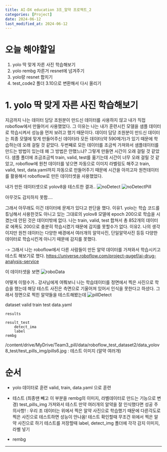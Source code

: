 ```yaml
---
title: AI-DX education 3조_알약 프로젝트_2
categories: [Project] 
date: 2024-06-12
last_modified_at: 2024-06-12
---
```

# 오늘 해야할일
1. yolo 딱 맞게 자른 사진 학습해보기
2. yolo rembg 자른거 resnet에 넘겨주기
3. yolo랑 resnet 합치기
4. test_code2 폴더 3.10으로 변환해서 다시 올리기


# 1. yolo 딱 맞게 자른 사진 학습해보기

지금까지 나는 데이터 담당 조원분이 만드신 데이터를 사용하지 않고 내가 직접 roboflow에서 만들어서 사용했었다. 
그 이유는 나는 내가 훈련시킨 모델을 샘플 데이터로 학습시켜서 성능을 먼저 보려고 했기 때문이다. 
데이터 담당 조원분이 만드신 데이터는 최종 모델에 맞게 만들어주신 데이터라 모든 데이터(약 590메가)가 있기 때문에 학습하는데 오래 걸릴 것 같았다.
두번째로 모든 데이터를 조금씩 가져와서 샘플데이터를 만드는 방법이 있는데 왜 그 방법은 안했느냐? 그렇게 만들면 시간이 오래 걸릴 것 같았다. 샘플 폴더에 조금조금씩 train, valid, test를 옮기는데 시간이 너무 오래 걸릴 것 같았고, roboflow에 원천 데이터를 넣으면 자동으로 이미지 라벨링도 해주고 train, valid, test, data.yaml까지 자동으로 만들어주기 때문에 시간을 아끼고자 원천데이터를 활용해서 roboflow로 만든 데이터셋을 사용했었다.

내가 만든 데이터셋으로 yolov8을 테스트한 결과.. 
![noDetect]()
![noDetectPill]()

아무것도 감지하지 못함....

그래서 아무래도 이건 데이터에 문제가 있다고 판단을 했다.
이유1. yolo는 학습 코드를 튜닝해서 사용한것도 아니고 있는 그대로의 yolov8 모델에 epoch 200으로 학습을 시켰는데 안된 것은 데이터밖에 없다. 나는 train, valid, test 합쳐서 총 852개의 데이터로 에폭도 200으로 충분히 학습시켰기 때문에 감지를 못할수가 없다.
이유2. 나의 생각이지만 원천 데이터는 다양한 배경에서 여러개의 알약사진, 단일알약사진 등등 다양한 데이터로 학습시킨게 아니기 때문에 감지를 못했다.

-> 그래서 나는 roboflow에서 다른 사람들이 만든 알약 데이터를 가져와서 학습시키고 테스트 해보기로 했다.
https://universe.roboflow.com/project-qugef/ai-drug-analysis-service

이 데이터셋을 보면 
![roboData]()










어떻게 이럴수가.. 강사님에게 여쭤보니 나는 학습데이터를 정면에서 찍은 사진으로 학습을 했는데 해당 테스트 사진은 측면으로 기울어져 있어서 인식을 못한다고 하셨다. 
그래서 정면으로 찍힌 알약들을 테스트해봤는데
![pillDetect]()




dataset
    valid
    train
    test
    data.yaml

    results

    result_test
        detect_ima
        label
    rembg


/content/drive/MyDrive/Team3_pill/data/roboflow_test_dataset2/data_yolov8_test/test_pills_img/pills6.jpg : 테스트 이미지 (알약 여러개)


# 순서
* yolo 데이터로 훈련
valid, train, data.yaml 으로 훈련

* 테스트 (최종땐 빼고 이 부분을 rembg의 이미지, 라벨데이터로 만드는 기능으로 변경)
test_pills_img 가져와서 테스트
만약 여러개의 알약을 잘 인식했다면 성공
주의사항! : 우리 조 데이터는 위에서 찍은 알약 사진으로 학습했기 때문에 다른각도로 찍은 사진으로 테스트하면 성능이 안나옴!
테스트 확인할때 무조건 위에서 찍은 알약 사진으로 하기
테스트를 저장할때 label, detect_img 폴더에 각각 감지 이미지, 라벨 넣기


* rembg



























---